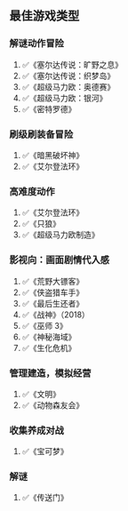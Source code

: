 ## 最佳游戏类型

### 解谜动作冒险

1. ✅《塞尔达传说：旷野之息》
1. ✅《塞尔达传说：织梦岛》
1. ✅《超级马力欧：奥德赛》
1. ✅《超级马力欧：银河》
1. ✅《密特罗德》

### 刷级刷装备冒险

1. ✅《暗黑破坏神》
1. ✅《艾尔登法环》

### 高难度动作

1. ✅《艾尔登法环》
1. ✅《只狼》
1. ✅《超级马力欧制造》

### 影视向：画面剧情代入感

1. ✅《荒野大镖客》
1. ✅《侠盗猎车手》
1. ✅《最后生还者》
1. ✅《战神》（2018）
1. ✅《巫师 3》
1. ✅《神秘海域》
1. ✅《生化危机》

### 管理建造，模拟经营

1. ✅《文明》
1. ✅《动物森友会》

### 收集养成对战

1. ✅《宝可梦》

### 解谜

1. ✅《传送门》